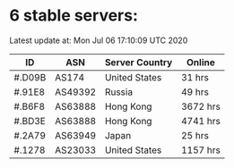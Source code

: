 # 6 stable servers:

Latest update at: Mon Jul 06 17:10:09 UTC 2020

| ID | ASN | Server Country | Online |
| -- | --- | -------------- | ------ |
| #.D09B | AS174 | United States | 31 hrs |
| #.91E8 | AS49392 | Russia | 49 hrs |
| #.B6F8 | AS63888 | Hong Kong | 3672 hrs |
| #.BD3E | AS63888 | Hong Kong | 4741 hrs |
| #.2A79 | AS63949 | Japan | 25 hrs |
| #.1278 | AS23033 | United States | 1157 hrs |

